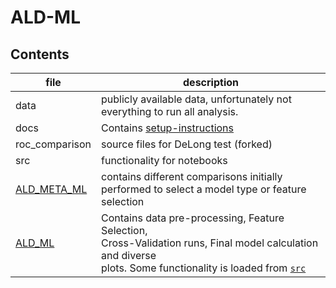 # ALD-ML 

## Contents

file                      | description
------------------------- | --------------------------------------
data                      | publicly available data, unfortunately not everything to run all analysis.
docs                      | Contains [setup-instructions](docs/setup.md)
roc_comparison            | source files for DeLong test (forked)
src                       | functionality for notebooks
[ALD_META_ML](ALD_META_ML.ipynb) | contains different comparisons initially performed to select a model type or feature selection
[ALD_ML](ALD_ML.ipynb)    | Contains data pre-processing, Feature Selection, <br> Cross-Validation runs, Final model calculation and diverse <br> plots. Some functionality is loaded from [`src`](ALD-ML/src)